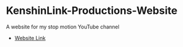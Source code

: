 # KenshinLink-Productions-Website
A website for my stop motion YouTube channel
- [Website Link](https://kenshinlink22.github.io/KenshinLink-Productions-Website/)
